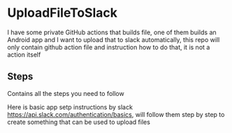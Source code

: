 # UploadFileToSlack
I have some private GitHub actions that builds file, one of them builds an Android app and I want to upload that to slack automatically, this repo will only contain github action file and instruction how to do that, it is not a action itself

## Steps
Contains all the steps you need to follow

Here is basic app setp instructions by slack https://api.slack.com/authentication/basics, will follow them step by step to create something that can be used to upload files
